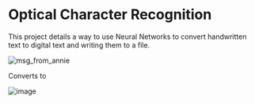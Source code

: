 # Optical Character Recognition

This project details a way to use Neural Networks to convert handwritten text to digital text and writing them to a file.

![msg_from_annie](https://user-images.githubusercontent.com/29544647/224629897-6e5a3388-04b6-479f-903c-28995e07f403.png)


Converts to

![image](https://user-images.githubusercontent.com/29544647/224630045-070a3d6c-9239-493c-8b1f-06d9fdde5bd7.png)
